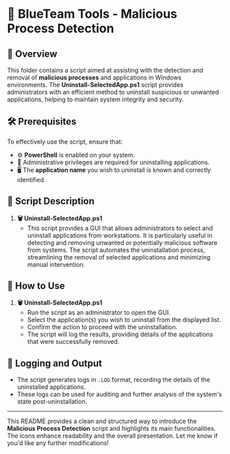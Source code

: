 # 🔵 BlueTeam Tools - Malicious Process Detection

## 📝 Overview

This folder contains a script aimed at assisting with the detection and removal of **malicious processes** and applications in Windows environments. The **Uninstall-SelectedApp.ps1** script provides administrators with an efficient method to uninstall suspicious or unwanted applications, helping to maintain system integrity and security.

## 🛠️ Prerequisites

To effectively use the script, ensure that:

- ⚙️ **PowerShell** is enabled on your system.
- 🔑 Administrative privileges are required for uninstalling applications.
- 🖥️ The **application name** you wish to uninstall is known and correctly identified.

## 📄 Script Description

1. **🗑️ Uninstall-SelectedApp.ps1**
   - This script provides a GUI that allows administrators to select and uninstall applications from workstations. It is particularly useful in detecting and removing unwanted or potentially malicious software from systems. The script automates the uninstallation process, streamlining the removal of selected applications and minimizing manual intervention.

## 🚀 How to Use

1. **🗑️ Uninstall-SelectedApp.ps1**
   - Run the script as an administrator to open the GUI.
   - Select the application(s) you wish to uninstall from the displayed list.
   - Confirm the action to proceed with the uninstallation.
   - The script will log the results, providing details of the applications that were successfully removed.

## 📝 Logging and Output

- The script generates logs in `.LOG` format, recording the details of the uninstalled applications.
- These logs can be used for auditing and further analysis of the system's state post-uninstallation.

---

This README provides a clean and structured way to introduce the **Malicious Process Detection** script and highlights its main functionalities. The icons enhance readability and the overall presentation. Let me know if you'd like any further modifications!
